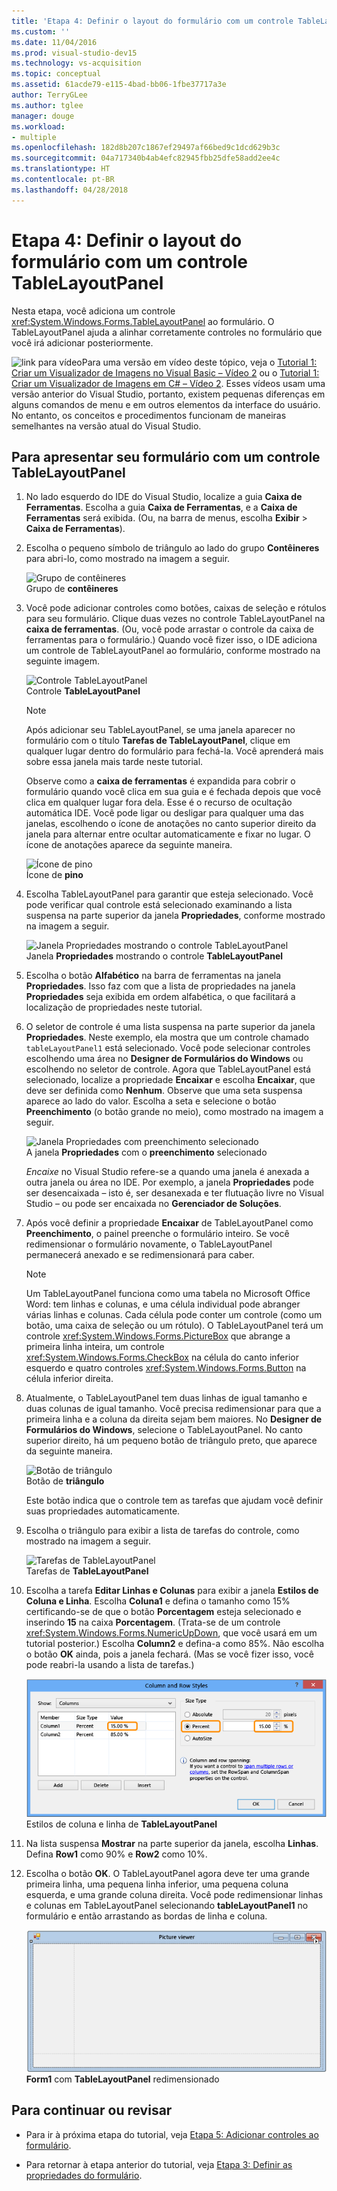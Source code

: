 ```yaml
---
title: 'Etapa 4: Definir o layout do formulário com um controle TableLayoutPanel'
ms.custom: ''
ms.date: 11/04/2016
ms.prod: visual-studio-dev15
ms.technology: vs-acquisition
ms.topic: conceptual
ms.assetid: 61acde79-e115-4bad-bb06-1fbe37717a3e
author: TerryGLee
ms.author: tglee
manager: douge
ms.workload:
- multiple
ms.openlocfilehash: 182d8b207c1867ef29497af66bed9c1dcd629b3c
ms.sourcegitcommit: 04a717340b4ab4efc82945fbb25dfe58add2ee4c
ms.translationtype: HT
ms.contentlocale: pt-BR
ms.lasthandoff: 04/28/2018
---
```

# <a name="step-4-lay-out-your-form-with-a-tablelayoutpanel-control"></a>Etapa 4: Definir o layout do formulário com um controle TableLayoutPanel
Nesta etapa, você adiciona um controle <xref:System.Windows.Forms.TableLayoutPanel> ao formulário. O TableLayoutPanel ajuda a alinhar corretamente controles no formulário que você irá adicionar posteriormente.  
  
 ![link para vídeo](../data-tools/media/playvideo.gif "PlayVideo")Para uma versão em vídeo deste tópico, veja o [Tutorial 1: Criar um Visualizador de Imagens no Visual Basic – Vídeo 2](http://go.microsoft.com/fwlink/?LinkId=205211) ou o [Tutorial 1: Criar um Visualizador de Imagens em C# – Vídeo 2](http://go.microsoft.com/fwlink/?LinkId=205200). Esses vídeos usam uma versão anterior do Visual Studio, portanto, existem pequenas diferenças em alguns comandos de menu e em outros elementos da interface do usuário. No entanto, os conceitos e procedimentos funcionam de maneiras semelhantes na versão atual do Visual Studio.  
  
## <a name="to-lay-out-your-form-with-a-tablelayoutpanel-control"></a>Para apresentar seu formulário com um controle TableLayoutPanel  
  
1.  No lado esquerdo do IDE do Visual Studio, localize a guia **Caixa de Ferramentas**. Escolha a guia **Caixa de Ferramentas**, e a **Caixa de Ferramentas** será exibida. (Ou, na barra de menus, escolha **Exibir** > **Caixa de Ferramentas**).  
  
2.  Escolha o pequeno símbolo de triângulo ao lado do grupo **Contêineres** para abri-lo, como mostrado na imagem a seguir.  

     ![Grupo de contêineres](../ide/media/express_toolbox.png "Express_Toolbox")  
Grupo de **contêineres**  
  
3.  Você pode adicionar controles como botões, caixas de seleção e rótulos para seu formulário. Clique duas vezes no controle TableLayoutPanel na **caixa de ferramentas**. (Ou, você pode arrastar o controle da caixa de ferramentas para o formulário.) Quando você fizer isso, o IDE adiciona um controle de TableLayoutPanel ao formulário, conforme mostrado na seguinte imagem.  
  
     ![Controle TableLayoutPanel](../ide/media/express_formtablelayout.png "Express_FormTableLayout")  
Controle **TableLayoutPanel**  
  
    > [!NOTE]
    >  Após adicionar seu TableLayoutPanel, se uma janela aparecer no formulário com o título **Tarefas de TableLayoutPanel**, clique em qualquer lugar dentro do formulário para fechá-la. Você aprenderá mais sobre essa janela mais tarde neste tutorial.  
  
     Observe como a **caixa de ferramentas** é expandida para cobrir o formulário quando você clica em sua guia e é fechada depois que você clica em qualquer lugar fora dela. Esse é o recurso de ocultação automática IDE. Você pode ligar ou desligar para qualquer uma das janelas, escolhendo o ícone de anotações no canto superior direito da janela para alternar entre ocultar automaticamente e fixar no lugar. O ícone de anotações aparece da seguinte maneira.  
  
     ![Ícone de pino](../ide/media/express_pushpintoolbox.png "Express_PushpinToolbox")  
Ícone de **pino**  
  
4.  Escolha TableLayoutPanel para garantir que esteja selecionado. Você pode verificar qual controle está selecionado examinando a lista suspensa na parte superior da janela **Propriedades**, conforme mostrado na imagem a seguir.  
  
     ![Janela Propriedades mostrando o controle TableLayoutPanel](../ide/media/express_controlspropwin.png "Express_ControlsPropWin")  
Janela **Propriedades** mostrando o controle **TableLayoutPanel**  
  
5.  Escolha o botão **Alfabético** na barra de ferramentas na janela **Propriedades**. Isso faz com que a lista de propriedades na janela **Propriedades** seja exibida em ordem alfabética, o que facilitará a localização de propriedades neste tutorial.  
  
6.  O seletor de controle é uma lista suspensa na parte superior da janela **Propriedades**. Neste exemplo, ela mostra que um controle chamado `tableLayoutPanel1` está selecionado. Você pode selecionar controles escolhendo uma área no **Designer de Formulários do Windows** ou escolhendo no seletor de controle. Agora que TableLayoutPanel está selecionado, localize a propriedade **Encaixar** e escolha **Encaixar**, que deve ser definida como **Nenhum**. Observe que uma seta suspensa aparece ao lado do valor. Escolha a seta e selecione o botão **Preenchimento** (o botão grande no meio), como mostrado na imagem a seguir.  
  
     ![Janela Propriedades com preenchimento selecionado](../ide/media/express_docktable.png "Express_DockTable")  
A janela **Propriedades** com o **preenchimento** selecionado  
  
     *Encaixe* no Visual Studio refere-se a quando uma janela é anexada a outra janela ou área no IDE. Por exemplo, a janela **Propriedades** pode ser desencaixada – isto é, ser desanexada e ter flutuação livre no Visual Studio – ou pode ser encaixada no **Gerenciador de Soluções**.  
  
7.  Após você definir a propriedade **Encaixar** de TableLayoutPanel como **Preenchimento**, o painel preenche o formulário inteiro. Se você redimensionar o formulário novamente, o TableLayoutPanel permanecerá anexado e se redimensionará para caber.  

    > [!NOTE]
    >  Um TableLayoutPanel funciona como uma tabela no Microsoft Office Word: tem linhas e colunas, e uma célula individual pode abranger várias linhas e colunas. Cada célula pode conter um controle (como um botão, uma caixa de seleção ou um rótulo). O TableLayoutPanel terá um controle <xref:System.Windows.Forms.PictureBox> que abrange a primeira linha inteira, um controle <xref:System.Windows.Forms.CheckBox> na célula do canto inferior esquerdo e quatro controles <xref:System.Windows.Forms.Button> na célula inferior direita.  
  
8.  Atualmente, o TableLayoutPanel tem duas linhas de igual tamanho e duas colunas de igual tamanho. Você precisa redimensionar para que a primeira linha e a coluna da direita sejam bem maiores. No **Designer de Formulários do Windows**, selecione o TableLayoutPanel. No canto superior direito, há um pequeno botão de triângulo preto, que aparece da seguinte maneira.  
  
     ![Botão de triângulo](../ide/media/express_iconblacktriangle.gif "Express_IconBlackTriangle")  
Botão de **triângulo**  
  
     Este botão indica que o controle tem as tarefas que ajudam você definir suas propriedades automaticamente.  

9. Escolha o triângulo para exibir a lista de tarefas do controle, como mostrado na imagem a seguir.  

     ![Tarefas de TableLayoutPanel](../ide/media/express_tablepanel.png "Express_TablePanel")  
Tarefas de **TableLayoutPanel**  
  
10. Escolha a tarefa **Editar Linhas e Colunas** para exibir a janela **Estilos de Coluna e Linha**. Escolha **Coluna1** e defina o tamanho como 15% certificando-se de que o botão **Porcentagem** esteja selecionado e inserindo **15** na caixa **Porcentagem**. (Trata-se de um controle <xref:System.Windows.Forms.NumericUpDown>, que você usará em um tutorial posterior.) Escolha **Column2** e defina-a como 85%. Não escolha o botão **OK** ainda, pois a janela fechará. (Mas se você fizer isso, você pode reabri-la usando a lista de tarefas.)  
  
     ![Estilos de linha e coluna de TableLayoutPanel](../ide/media/vs_tablelayoutpanel_setup.png "VS_TableLayoutPanel_Setup")  
Estilos de coluna e linha de **TableLayoutPanel**  
  
11. Na lista suspensa **Mostrar** na parte superior da janela, escolha **Linhas**. Defina **Row1** como 90% e **Row2** como 10%.  
  
12. Escolha o botão **OK**. O TableLayoutPanel agora deve ter uma grande primeira linha, uma pequena linha inferior, uma pequena coluna esquerda, e uma grande coluna direita. Você pode redimensionar linhas e colunas em TableLayoutPanel selecionando **tableLayoutPanel1** no formulário e então arrastando as bordas de linha e coluna.  
  
     ![Form1 com o painel TableLayoutPanel redimensionado](../ide/media/vs_formafterlayoutpanel.png "VS_FormAfterLayoutPanel")  
**Form1** com **TableLayoutPanel** redimensionado  
  
## <a name="to-continue-or-review"></a>Para continuar ou revisar  
  
-   Para ir à próxima etapa do tutorial, veja [Etapa 5: Adicionar controles ao formulário](../ide/step-5-add-controls-to-your-form.md).  
  
-   Para retornar à etapa anterior do tutorial, veja [Etapa 3: Definir as propriedades do formulário](../ide/step-3-set-your-form-properties.md).
